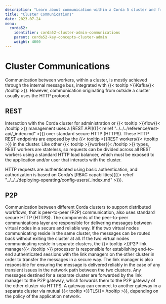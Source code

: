 ```yaml
---
description: "Learn about communication within a Corda 5 cluster and from outside a Corda 5 cluster."
title: "Cluster Communications"
date: 2023-07-24
menu:
  corda52:
    identifier: corda52-cluster-admin-communications
    parent: corda52-key-concepts-cluster-admin
    weight: 4000
---
```


# Cluster Communications

Communication between workers, within a cluster, is mostly achieved through the internal message bus, integrated with {{< tooltip >}}Kafka{{< /tooltip >}}. However, communication originating from outside a cluster usually uses the HTTP protocol.

## REST

Interaction with the Corda cluster for administration or {{< tooltip >}}flow{{< /tooltip >}} management uses a [REST API]({{< relref "../../../reference/rest-api/_index.md" >}}) over standard secure HTTP (HTTPS).
These HTTP REST endpoints are exposed by the {{< tooltip >}}REST workers{{< /tooltip >}} in the cluster.
Like other {{< tooltip >}}worker{{< /tooltip >}} types, REST workers are stateless, so requests can be divided across all REST workers using a standard HTTP load balancer, which must be exposed to the application and/or user that interacts with the cluster.

HTTP requests are authenticated using basic authentication, and authorization is based on Corda’s [RBAC capabilities]({{< relref "../../../deploying-operating/config-users/_index.md" >}}).

## P2P

Communication between different Corda clusters to support distributed workflows, that is peer-to-peer (P2P) communication, also uses standard secure HTTP (HTTPS).
The components of the peer-to-peer communications layer are responsible for delivering messages between virtual nodes in a secure and reliable way.
If the two virtual nodes communicating reside in the same cluster, the messages can be routed back without exiting the cluster at all.
If the two virtual nodes communicating reside in separate clusters, the {{< tooltip >}}P2P link manager{{< /tooltip >}} processor is responsible for establishing end-to-end authenticated sessions with the link managers on the other cluster in order to transfer the messages in a secure way.
The link manager is also responsible for ensuring the message is delivered reliably in the case of any transient issues in the network path between the two clusters.
Any messages destined for a separate cluster are forwarded by the link manager to the P2P gateway, which forwards them to the P2P gateway of the other cluster via HTTPS.
A gateway can connect to another gateway in a separate cluster via mutual {{< tooltip >}}TLS{{< /tooltip >}}, depending on the policy of the application network.
